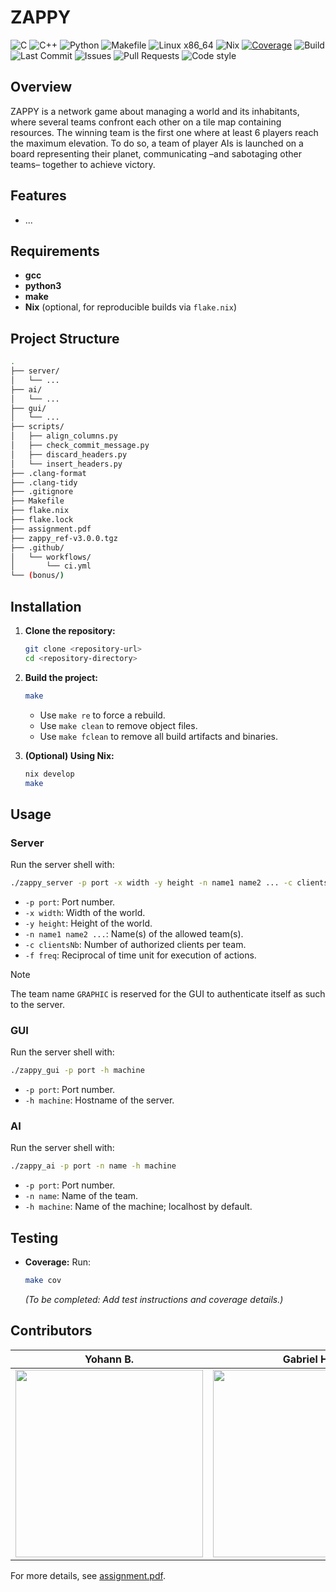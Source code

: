 <!-- \cond DOXYGEN_SKIP_THIS -->
# ZAPPY

<!-- Badges -->
![C](https://img.shields.io/badge/language-C-blue.svg?logo=c&logoColor=white)
![C++](https://img.shields.io/badge/language-C%2B%2B-purple.svg?logo=c%2B%2B&logoColor=white)
![Python](https://img.shields.io/badge/language-Python-yellow.svg?logo=python&logoColor=white)
![Makefile](https://img.shields.io/badge/build-Makefile-brightgreen?logo=gnu&logoColor=white)
![Linux x86_64](https://img.shields.io/badge/platform-Linux%20x86__64-lightgrey?logo=linux)
![Nix](https://img.shields.io/badge/env-Nix-5277C3?logo=nixos&logoColor=white)
[![Coverage](https://codecov.io/gh/Sigmapitech/zappy/branch/dev/graph/badge.svg?token=5fssEEelNi)](https://codecov.io/gh/Sigmapitech/zappy?branch=dev)
![Build](https://img.shields.io/github/actions/workflow/status/Sigmapitech/zappy/ci.yml?branch=main&logo=github)
![Last Commit](https://img.shields.io/github/last-commit/Sigmapitech/zappy?logo=git)
![Issues](https://img.shields.io/github/issues/Sigmapitech/zappy?logo=github)
![Pull Requests](https://img.shields.io/github/issues-pr/Sigmapitech/zappy?logo=github)
![Code style](https://img.shields.io/badge/code%20style-clangformat-blue?logo=clang)

## Overview

ZAPPY is a network game about managing a world and its inhabitants, where several teams
confront each other on a tile map containing resources. The winning team is the first one
where at least 6 players reach the maximum elevation. To do so, a team of player AIs is
launched on a board representing their planet, communicating –and sabotaging other teams–
together to achieve victory.

## Features

- ...

## Requirements

- **gcc**
- **python3**
- **make**
- **Nix** (optional, for reproducible builds via `flake.nix`)

## Project Structure

```sh
.
├── server/
│   └── ...
├── ai/
│   └── ...
├── gui/
│   └── ...
├── scripts/
│   ├── align_columns.py
│   ├── check_commit_message.py
│   ├── discard_headers.py
│   └── insert_headers.py
├── .clang-format
├── .clang-tidy
├── .gitignore
├── Makefile
├── flake.nix
├── flake.lock
├── assignment.pdf
├── zappy_ref-v3.0.0.tgz
├── .github/
│   └── workflows/
│       └── ci.yml
└── (bonus/)
```

## Installation

1. **Clone the repository:**

   ```sh
   git clone <repository-url>
   cd <repository-directory>
   ```

2. **Build the project:**

   ```sh
   make
   ```

   - Use `make re` to force a rebuild.
   - Use `make clean` to remove object files.
   - Use `make fclean` to remove all build artifacts and binaries.

3. **(Optional) Using Nix:**

   ```sh
   nix develop
   make
   ```

## Usage

### Server

Run the server shell with:

```sh
./zappy_server -p port -x width -y height -n name1 name2 ... -c clientsNb -f freq
```

- `-p port`: Port number.
- `-x width`: Width of the world.
- `-y height`: Height of the world.
- `-n name1 name2 ...`: Name(s) of the allowed team(s).
- `-c clientsNb`: Number of authorized clients per team.
- `-f freq`: Reciprocal of time unit for execution of actions.

> [!NOTE]
> The team name `GRAPHIC` is reserved for the GUI to authenticate itself as such to
the server.

### GUI

Run the server shell with:

```sh
./zappy_gui -p port -h machine
```

- `-p port`: Port number.
- `-h machine`: Hostname of the server.

### AI

Run the server shell with:

```sh
./zappy_ai -p port -n name -h machine
```

- `-p port`: Port number.
- `-n name`: Name of the team.
- `-h machine`: Name of the machine; localhost by default.

## Testing

- **Coverage:**
  Run:

  ```sh
  make cov
  ```

  *(To be completed: Add test instructions and coverage details.)*

## Contributors

| Yohann B. | Gabriel H. | Julien B. | Valentin R. | Hugo H. |
|---|---|---|---|---|
| <img src="https://github.com/Sigmanificient.png" width="300em"/> | <img src="https://github.com/Ciznia.png" width="300em"/> | <img src="https://github.com/Fenriir42.png" width="300em"/> | <img src="https://github.com/Valentin22r.png" width="300em"/> | <img src="https://github.com/hop3calypse.png" width="300em"/> |

For more details, see [assignment.pdf](assignment.pdf).
<!-- \endcond -->
